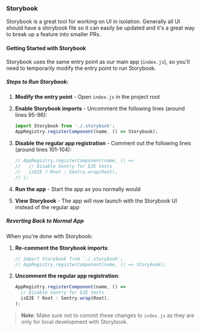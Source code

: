 ### Storybook

Storybook is a great tool for working on UI in isolation. Generally all UI should have a storybook file so it can easily be updated and it's a great way to break up a feature into smaller PRs.

#### Getting Started with Storybook

Storybook uses the same entry point as our main app (`index.js`), so you'll need to temporarily modify the entry point to run Storybook.

##### Steps to Run Storybook:

1. **Modify the entry point** - Open `index.js` in the project root

2. **Enable Storybook imports** - Uncomment the following lines (around lines 95-96):

   ```javascript
   import Storybook from './.storybook';
   AppRegistry.registerComponent(name, () => Storybook);
   ```

3. **Disable the regular app registration** - Comment out the following lines (around lines 101-104):

   ```javascript
   // AppRegistry.registerComponent(name, () =>
   //   // Disable Sentry for E2E tests
   //   isE2E ? Root : Sentry.wrap(Root),
   // );
   ```

4. **Run the app** - Start the app as you normally would

5. **View Storybook** - The app will now launch with the Storybook UI instead of the regular app

##### Reverting Back to Normal App

When you're done with Storybook:

1. **Re-comment the Storybook imports**:

   ```javascript
   // import Storybook from './.storybook';
   // AppRegistry.registerComponent(name, () => Storybook);
   ```

2. **Uncomment the regular app registration**:
   ```javascript
   AppRegistry.registerComponent(name, () =>
     // Disable Sentry for E2E tests
     isE2E ? Root : Sentry.wrap(Root),
   );
   ```

> **Note**: Make sure not to commit these changes to `index.js` as they are only for local development with Storybook.
